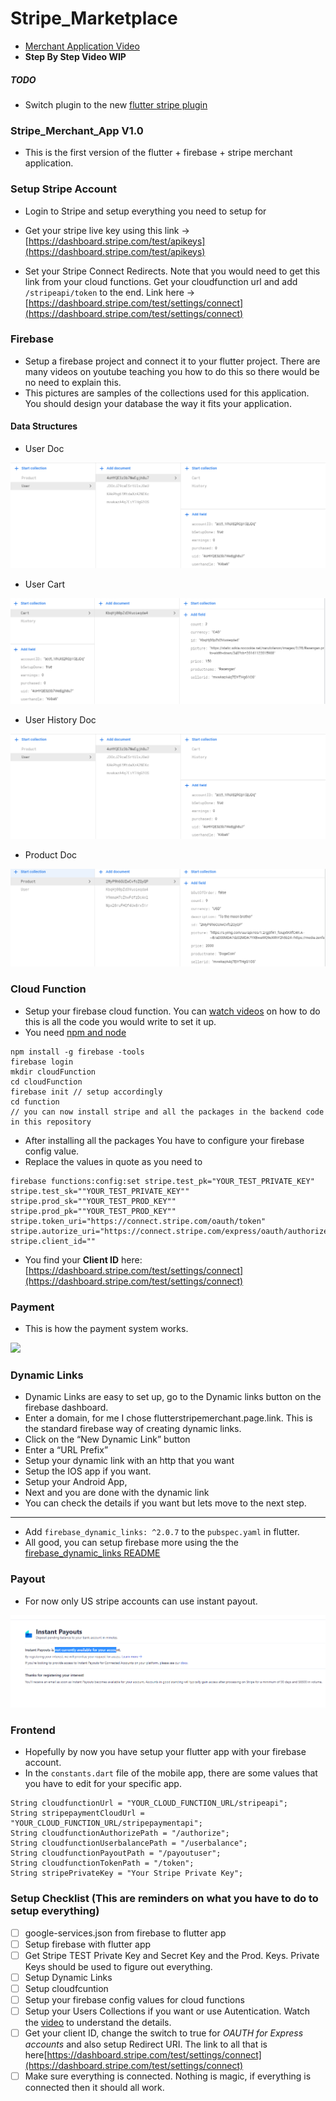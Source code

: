 # Stripe_Marketplace
-   [Merchant Application Video]()
-   **Step By Step Video WIP**

##### TODO
-   Switch plugin to the new [flutter stripe plugin](https://pub.dev/packages/flutter_stripe)


### Stripe_Merchant_App V1.0
- This is the first version of the flutter + firebase + stripe merchant application.

### Setup Stripe Account
- Login to Stripe and setup everything you need to setup for 
- Get your stripe live key using this link -> [https://dashboard.stripe.com/test/apikeys](https://dashboard.stripe.com/test/apikeys)

- Set your Stripe Connect Redirects. Note that you would need to get this link from your cloud functions. Get your cloudfunction url and add `/stripeapi/token` to the end.
  Link here -> [https://dashboard.stripe.com/test/settings/connect](https://dashboard.stripe.com/test/settings/connect)


### Firebase
- Setup a firebase project and connect it to your flutter project. There are many videos on youtube teaching you how to do this so there would be no need to explain this.
- This pictures are samples of the collections used for this application. You should design your database the way it fits your application.

#### Data Structures
-   User Doc
<img src="./stripe_marketplace/readme_pictures/firebase_user_collection.PNG">

-   User Cart
<img src="./stripe_marketplace/readme_pictures/firebase_cart_collection.PNG">

-   User History Doc
<img src="./stripe_marketplace/readme_pictures/firebase_user_collection.PNG">

-   Product Doc
<img src="./stripe_marketplace/readme_pictures/firebase_product_collection.PNG">


### Cloud Function
- Setup your firebase cloud function. You can [watch videos](https://youtu.be/ig5-4F9OmbM?t=104) on how to do this is all the code you would write to set it up.
- You need [npm and node](https://docs.npmjs.com/downloading-and-installing-node-js-and-npm#checking-your-version-of-npm-and-node-js)
```
npm install -g firebase -tools
firebase login
mkdir cloudFunction
cd cloudFunction
firebase init // setup accordingly 
cd function
// you can now install stripe and all the packages in the backend code in this repository
```
- After installing all the packages You have to configure your firebase config value.
- Replace the values in quote as you need to
```
firebase functions:config:set stripe.test_pk="YOUR_TEST_PRIVATE_KEY" stripe.test_sk=""YOUR_TEST_PRIVATE_KEY"" stripe.prod_sk=""YOUR_TEST_PROD_KEY"" stripe.prod_pk=""YOUR_TEST_PROD_KEY"" stripe.token_uri="https://connect.stripe.com/oauth/token" stripe.autorize_uri="https://connect.stripe.com/express/oauth/authorize" stripe.client_id=""
```
- You find your **Client ID** here: [https://dashboard.stripe.com/test/settings/connect](https://dashboard.stripe.com/test/settings/connect)

### Payment
-   This is how the payment system works.
<img src="https://b.stripecdn.com/docs/assets/accept-a-payment-web.3c58b380538c59796acc587164c05365.png">

### Dynamic Links
-   Dynamic Links are easy to set up, go to the Dynamic links button on the firebase dashboard.
-   Enter a domain, for me I chose flutterstripemerchant.page.link. This is the standard firebase way of creating dynamic links.
-   Click on the “New Dynamic Link” button
-   Enter a “URL Prefix”
-   Setup your dynamic link with an http that you want
-   Setup the IOS app if you want.
-   Setup your Android App,
-   Next and you are done with the dynamic link
-   You can check the details if you want but lets move to the next step.
---
-   Add ```firebase_dynamic_links: ^2.0.7``` to the `pubspec.yaml` in flutter.
-   All good, you can setup firebase more using the the [firebase_dynamic_links README](https://pub.dev/packages/firebase_dynamic_links)

### Payout
-   For now only US stripe accounts can use instant payout.
<img src="./stripe_marketplace/readme_pictures/no_instant payout.PNG">

### Frontend
-   Hopefully by now you have setup your flutter app with your firebase account.
-   In the `constants.dart` file of the mobile app, there are some values that you have to edit for your specific app.
```
String cloudfunctionUrl = "YOUR_CLOUD_FUNCTION_URL/stripeapi";
String stripepaymentCloudUrl = "YOUR_CLOUD_FUNCTION_URL/stripepaymentapi";
String cloudfunctionAuthorizePath = "/authorize";
String cloudfunctionUserbalancePath = "/userbalance";
String cloudfunctionPayoutPath = "/payoutuser";
String cloudfunctionTokenPath = "/token";
String stripePrivateKey = "Your Stripe Private Key";
```

### Setup Checklist (This are reminders on what you have to do to setup everything)
- [ ] google-services.json from firebase to flutter app
- [ ] Setup firebase with flutter app
- [ ] Get Stripe TEST Private Key and Secret Key and the Prod. Keys. Private Keys should be used to figure out everything.
- [ ] Setup Dynamic Links
- [ ] Setup cloudfcuntion
- [ ] Setup your firebase config values for cloud functions
- [ ] Setup your Users Collections if you want or use Autentication. Watch the [video]() to understand the details.
- [ ] Get your client ID, change the switch to true for *OAUTH for Express accounts* and also setup Redirect URI. The link to all that is here[https://dashboard.stripe.com/test/settings/connect](https://dashboard.stripe.com/test/settings/connect)
- [ ] Make sure everything is connected. Nothing is magic, if everything is connected then it should all work.

